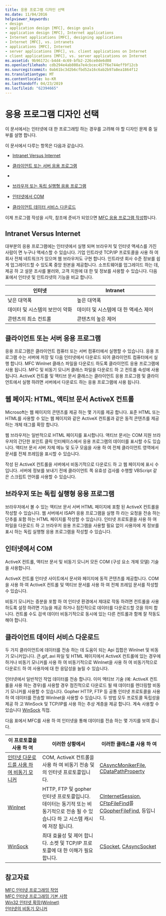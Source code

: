 ```yaml
---
title: 응용 프로그램 디자인 선택
ms.date: 11/04/2016
helpviewer_keywords:
- design
- application design [MFC], design goals
- application design [MFC], Internet applications
- Internet applications [MFC], designing applications
- Internet [MFC], vs. intranets
- applications [MFC], Internet
- server applications [MFC], vs. client applications on Internet
- client applications [MFC], vs. server applications on Internet
ms.assetid: 9b96172c-b4d4-4c69-bfb2-226ce0de6d08
ms.openlocfilehash: cdb294e4ab808a7e4cbcec457f6e744eff9f12cb
ms.sourcegitcommit: 0ab61bc3d2b6cfbd52a16c6ab2b97a8ea1864f12
ms.translationtype: MT
ms.contentlocale: ko-KR
ms.lasthandoff: 04/23/2019
ms.locfileid: "62394665"
---
```

# <a name="application-design-choices"></a>응용 프로그램 디자인 선택

이 문서에서는 인터넷에 대 한 프로그래밍 하는 경우를 고려해 야 할 디자인 문제 중 일부를 설명 합니다.

이 문서에서 다루는 항목은 다음과 같습니다.

- [Intranet Versus Internet](#_core_intranet_versus_internet)

- [클라이언트 또는 서버 응용 프로그램](#_core_client_or_server_application)

- [](#_core_the_web_page)

- [브라우저 또는 독립 실행형 응용 프로그램](#_core_browser_or_standalone)

- [인터넷에서 COM](#_core_com_on_the_internet)

- [클라이언트 데이터 서비스 다운로드](#_core_client_data_download_services)

이제 프로그램 작성을 시작, 참조에 준비가 되었으면 [MFC 응용 프로그램 작성](../mfc/writing-mfc-applications.md)합니다.

##  <a name="_core_intranet_versus_internet"></a> Intranet Versus Internet

대부분의 응용 프로그램에는 인터넷에서 실행 되며 브라우저 및 인터넷 액세스를 가진 사람이 면 누구나 액세스할 수 있습니다. 기업 인트라넷 TCP/IP 프로토콜을 사용 하 여 회사 전체 네트워크가 있으며 웹 브라우저도 구현 합니다. 인트라넷 회사 수준 정보를 쉽게 업그레이드할 수 있도록 중앙 원본을 제공합니다. 소프트웨어를 업그레이드 하는 데, 제공 하 고 설문 조사를 불러와, 고객 지원에 대 한 및 정보를 사용할 수 있습니다. 다음 표에서 인터넷 및 인트라넷의 기능을 비교 합니다.

|인터넷|Intranet|
|--------------|--------------|
|낮은 대역폭|높은 대역폭|
|데이터 및 시스템의 보안이 약화|데이터 및 시스템에 대 한 액세스 제어|
|콘텐츠의 최소 컨트롤|콘텐츠의 높은 제어|

##  <a name="_core_client_or_server_application"></a> 클라이언트 또는 서버 응용 프로그램

응용 프로그램은 클라이언트 컴퓨터 또는 서버 컴퓨터에서 실행할 수 있습니다. 응용 프로그램 수는 서버에 저장 및 다음 인터넷에서 다운로드 되어 클라이언트 컴퓨터에서 실행 합니다. MFC WinInet 클래스 파일을 다운로드 하도록 클라이언트 응용 프로그램에 사용 됩니다. MFC 및 비동기 모니커 클래스 파일을 다운로드 하 고 컨트롤 속성에 사용 됩니다. ActiveX 컨트롤 및 액티브 문서 클래스는 클라이언트 응용 프로그램 및 클라이언트에서 실행 하려면 서버에서 다운로드 하는 응용 프로그램에 사용 됩니다.

##  <a name="_core_the_web_page"></a> 웹 페이지: HTML, 액티브 문서 ActiveX 컨트롤

Microsoft는 웹 페이지의 콘텐츠를 제공 하는 몇 가지를 제공 합니다. 표준 HTML 또는 HTML를 사용할 수 있는 웹 페이지와 같은 ActiveX 컨트롤과 같은 동적 콘텐츠를 제공 하는 개체 태그를 확장 합니다.

웹 브라우저는 일반적으로 HTML 페이지를 표시합니다. 액티브 문서는 COM 지원 브라우저의 간단한 포인트 클릭 인터페이스에서 응용 프로그램의 데이터를 표시할 수도 있습니다. 액티브 문서 서버 자체 메뉴 및 도구 모음을 사용 하 여 전체 클라이언트 영역에서 문서를 전체 프레임을 표시할 수 있습니다.

작성 된 ActiveX 컨트롤을 서버에서 비동기적으로 다운로드 하 고 웹 페이지에 표시 수입니다. 서버에 정보를 보내기 전에 클라이언트 쪽 유효성 검사를 수행할 VBScript 같은 스크립트 언어를 사용할 수 있습니다.

##  <a name="_core_browser_or_standalone"></a> 브라우저 또는 독립 실행형 응용 프로그램

브라우저에서 볼 수 있는 액티브 문서 서버 HTML 페이지에 포함 된 ActiveX 컨트롤을 작성할 수 있습니다. 웹 서버에서 ISAPI 응용 프로그램을 실행 하 라는 요청을 전송 하는 단추를 포함 하는 HTML 페이지를 작성할 수 있습니다. 인터넷 프로토콜을 사용 하 여 파일을 다운로드 하 고 브라우저 응용 프로그램을 사용할 필요 없이 사용자에 게 정보를 표시 하는 독립 실행형 응용 프로그램을 작성할 수 있습니다.

##  <a name="_core_com_on_the_internet"></a> 인터넷에서 COM

ActiveX 컨트롤, 액티브 문서 및 비동기 모니커 모든 COM (구성 요소 개체 모델) 기술을 사용합니다.

ActiveX 컨트롤 인터넷 사이트에서 문서와 페이지에 동적 콘텐츠를 제공합니다. COM을 사용 하 여 ActiveX 컨트롤 및 액티브 문서를 사용 하 여 전체 프레임 문서를 작성할 수 있습니다.

비동기 모니커는 증분을 포함 하 여 인터넷 환경에서 제대로 작동 하려면 컨트롤을 사용 하도록 설정 하려면 기능을 제공 하거나 점진적으로 데이터를 다운로드할 것을 의미 합니다. 컨트롤 수도 검색 데이터 비동기적으로 동시에 있는 다른 컨트롤과 함께 잘 작동도 해야 합니다.

##  <a name="_core_client_data_download_services"></a> 클라이언트 데이터 서비스 다운로드

두 가지 클라이언트에 데이터를 전송 하는 데 도움이 되는 Api 집합은 WinInet 및 비동기 모니커입니다. 큰.gif,.avi 파일 및 HTML 페이지에서 ActiveX 컨트롤에 있는 경우에 하거나 비동기 모니커를 사용 하 여 비동기적으로 WinInet을 사용 하 여 비동기적으로 다운로드 하 여 사용자에 대 한 응답성을 늘릴 수 있습니다.

인터넷에서 일반적인 작업 데이터를 전송 합니다. 이미 액티브 기술 (예: ActiveX 컨트롤을 사용 하는 경우)를 사용할 경우 점진적으로 다운로드 될 때 데이터를 렌더링할 비동기 모니커를 사용할 수 있습니다. Gopher HTTP, FTP 등 공통 인터넷 프로토콜을 사용 하 여 데이터를 전송할 WinInet을 사용할 수 있습니다. 두 방법 모두 프로토콜 독립성을 제공 하 고 WinSock 및 TCP/IP를 사용 하는 추상 계층을 제공 합니다. 계속 사용할 수 있습니다 [WinSock](../mfc/windows-sockets-in-mfc.md) 직접.

다음 표에서 MFC를 사용 하 여 인터넷을 통해 데이터를 전송 하는 몇 가지를 보여 줍니다.

|이 프로토콜을 사용 하 여|이러한 상황에서|이러한 클래스를 사용 하 여|
|-----------------------|----------------------------|-------------------------|
|[인터넷 다운로드를 사용 하 여 비동기 모니커](../mfc/asynchronous-monikers-on-the-internet.md)|COM, ActiveX 컨트롤을 사용 하 여 비동기 전송 및의 인터넷 프로토콜입니다.|[CAsyncMonikerFile](../mfc/reference/casyncmonikerfile-class.md), [CDataPathProperty](../mfc/reference/cdatapathproperty-class.md)|
|[WinInet](../mfc/win32-internet-extensions-wininet.md)|HTTP, FTP 및 gopher 인터넷 프로토콜입니다. 데이터는 동기적 또는 비동기적으로 전송 될 수 있습니다 하 고 시스템 캐시에 저장 됩니다.|[CInternetSession](../mfc/reference/cinternetsession-class.md), [CFtpFileFind](../mfc/reference/cftpfilefind-class.md)를 [CGopherFileFind](../mfc/reference/cgopherfilefind-class.md), 등입니다.|
|[WinSock](../mfc/windows-sockets-in-mfc.md)|최대 효율성 및 제어 합니다. 소켓 및 TCP/IP 프로토콜에 대 한 이해가 필요 합니다.|[CSocket](../mfc/reference/csocket-class.md), [CAsyncSocket](../mfc/reference/casyncsocket-class.md)|

## <a name="see-also"></a>참고자료

[MFC 인터넷 프로그래밍 작업](../mfc/mfc-internet-programming-tasks.md)<br/>
[MFC 인터넷 프로그래밍 기본 사항](../mfc/mfc-internet-programming-basics.md)<br/>
[Win32 인터넷 확장(WinInet)](../mfc/win32-internet-extensions-wininet.md)<br/>
[인터넷의 비동기 모니커](../mfc/asynchronous-monikers-on-the-internet.md)
